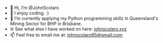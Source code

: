 - 👋 Hi, I’m @JohnScolaro
- 👀 I enjoy coding. :)
- 🌱 I’m currently applying my Python programming skillz in Queensland's Mining Sector for BHP in Brisbane.
- 🌐 See what else I have worked on here: [johnscolaro.xyz](https://johnscolaro.xyz)
- 📫 Feel free to email me at: johnscolaro95@gmail.com
